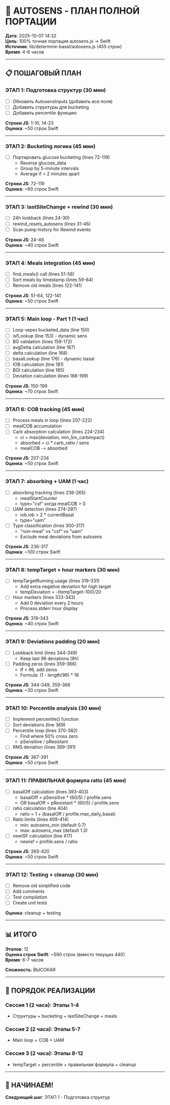 # 🎯 AUTOSENS - ПЛАН ПОЛНОЙ ПОРТАЦИИ

**Дата**: 2025-10-07 14:32  
**Цель**: 100% точная портация autosens.js → Swift  
**Источник**: lib/determine-basal/autosens.js (455 строк)  
**Время**: 4-6 часов

---

## 📋 ПОШАГОВЫЙ ПЛАН

### ЭТАП 1: Подготовка структур (30 мин)
- [ ] Обновить AutosensInputs (добавить все поля)
- [ ] Добавить структуры для bucketing
- [ ] Добавить percentile функцию

**Строки JS**: 1-10, 14-23  
**Оценка**: ~50 строк Swift

---

### ЭТАП 2: Bucketing логика (45 мин)
- [ ] Портировать glucose bucketing (lines 72-119)
  * Reverse glucose_data
  * Group by 5-minute intervals
  * Average if < 2 minutes apart

**Строки JS**: 72-119  
**Оценка**: ~60 строк Swift

---

### ЭТАП 3: lastSiteChange + rewind (30 мин)
- [ ] 24h lookback (lines 24-30)
- [ ] rewind_resets_autosens (lines 31-46)
- [ ] Scan pump history for Rewind events

**Строки JS**: 24-46  
**Оценка**: ~40 строк Swift

---

### ЭТАП 4: Meals integration (45 мин)
- [ ] find_meals() call (lines 51-58)
- [ ] Sort meals by timestamp (lines 59-64)
- [ ] Remove old meals (lines 122-141)

**Строки JS**: 51-64, 122-141  
**Оценка**: ~50 строк Swift

---

### ЭТАП 5: Main loop - Part 1 (1 час)
- [ ] Loop через bucketed_data (line 150)
- [ ] isfLookup (line 153) - dynamic sens
- [ ] BG validation (lines 159-172)
- [ ] avgDelta calculation (line 167)
- [ ] delta calculation (line 168)
- [ ] basalLookup (line 176) - dynamic basal
- [ ] IOB calculation (line 181)
- [ ] BGI calculation (line 185)
- [ ] Deviation calculation (lines 188-199)

**Строки JS**: 150-199  
**Оценка**: ~70 строк Swift

---

### ЭТАП 6: COB tracking (45 мин)
- [ ] Process meals in loop (lines 207-222)
- [ ] mealCOB accumulation
- [ ] Carb absorption calculation (lines 224-234)
  * ci = max(deviation, min_5m_carbimpact)
  * absorbed = ci * carb_ratio / sens
  * mealCOB -= absorbed

**Строки JS**: 207-234  
**Оценка**: ~50 строк Swift

---

### ЭТАП 7: absorbing + UAM (1 час)
- [ ] absorbing tracking (lines 236-265)
  * mealStartCounter
  * type="csf" когда mealCOB > 0
- [ ] UAM detection (lines 274-297)
  * iob.iob > 2 * currentBasal
  * type="uam"
- [ ] Type classification (lines 300-317)
  * "non-meal" vs "csf" vs "uam"
  * Exclude meal deviations from autosens

**Строки JS**: 236-317  
**Оценка**: ~100 строк Swift

---

### ЭТАП 8: tempTarget + hour markers (30 мин)
- [ ] tempTargetRunning usage (lines 319-331)
  * Add extra negative deviation for high target
  * tempDeviation = -(tempTarget-100)/20
- [ ] Hour markers (lines 333-343)
  * Add 0 deviation every 2 hours
  * Process.stderr hour display

**Строки JS**: 319-343  
**Оценка**: ~40 строк Swift

---

### ЭТАП 9: Deviations padding (20 мин)
- [ ] Lookback limit (lines 344-349)
  * Keep last 96 deviations (8h)
- [ ] Padding zeros (lines 359-366)
  * If < 96, add zeros
  * Formula: (1 - length/96) * 18

**Строки JS**: 344-349, 359-366  
**Оценка**: ~30 строк Swift

---

### ЭТАП 10: Percentile analysis (30 мин)
- [ ] Implement percentile() function
- [ ] Sort deviations (line 369)
- [ ] Percentile loop (lines 370-382)
  * Find where 50% cross zero
  * pSensitive / pResistant
- [ ] RMS deviation (lines 389-391)

**Строки JS**: 367-391  
**Оценка**: ~50 строк Swift

---

### ЭТАП 11: ПРАВИЛЬНАЯ формула ratio (45 мин)
- [ ] basalOff calculation (lines 393-403)
  * basalOff = pSensitive * (60/5) / profile.sens
  * OR basalOff = pResistant * (60/5) / profile.sens
- [ ] ratio calculation (line 404)
  * ratio = 1 + (basalOff / profile.max_daily_basal)
- [ ] Ratio limits (lines 409-414)
  * min: autosens_min (default 0.7)
  * max: autosens_max (default 1.3)
- [ ] newISF calculation (line 417)
  * newisf = profile.sens / ratio

**Строки JS**: 393-420  
**Оценка**: ~50 строк Swift

---

### ЭТАП 12: Testing + cleanup (30 мин)
- [ ] Remove old simplified code
- [ ] Add comments
- [ ] Test compilation
- [ ] Create unit tests

**Оценка**: cleanup + testing

---

## 📊 ИТОГО

**Этапов**: 12  
**Оценка строк Swift**: ~590 строк (вместо текущих 440)  
**Время**: 6-7 часов  

**Сложность**: ВЫСОКАЯ

---

## 🎯 ПОРЯДОК РЕАЛИЗАЦИИ

### Сессия 1 (2 часа): Этапы 1-4
- Структуры + bucketing + lastSiteChange + meals

### Сессия 2 (2 часа): Этапы 5-7
- Main loop + COB + UAM

### Сессия 3 (2 часа): Этапы 8-12
- tempTarget + percentile + правильная формула + cleanup

---

## 🚀 НАЧИНАЕМ!

**Следующий шаг**: ЭТАП 1 - Подготовка структур
